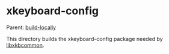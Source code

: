 xkeyboard-config
==========================

Parent: [build-locally](../../README.md)

This directory builds the xkeyboard-config package needed by [libxkbcommon](../libxkbcommon/README.md).

